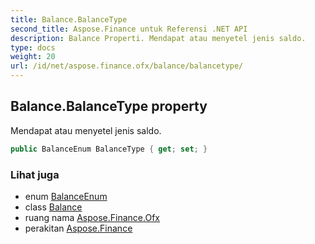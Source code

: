 ```yaml
---
title: Balance.BalanceType
second_title: Aspose.Finance untuk Referensi .NET API
description: Balance Properti. Mendapat atau menyetel jenis saldo.
type: docs
weight: 20
url: /id/net/aspose.finance.ofx/balance/balancetype/
---
```

## Balance.BalanceType property

Mendapat atau menyetel jenis saldo.

```csharp
public BalanceEnum BalanceType { get; set; }
```

### Lihat juga

* enum [BalanceEnum](../../balanceenum/)
* class [Balance](../)
* ruang nama [Aspose.Finance.Ofx](../../balance/)
* perakitan [Aspose.Finance](../../../)


